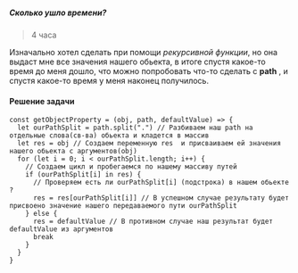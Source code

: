 ##### Сколько ушло времени?

> 4 часа

Изначально хотел сделать при помощи _рекурсивной функции_, но она выдаст мне все значения нашего обьекта, в итоге спустя какое-то время до меня дошло, что можно попробовать что-то сделать с **path** , и спустя какое-то время у меня наконец получилось.

#### Решение задачи

```
const getObjectProperty = (obj, path, defaultValue) => {
  let ourPathSplit = path.split(".") // Разбиваем наш path на отдельные слова(св-ва) обьекта и кладется в массив
  let res = obj // Создаем переменную res  и присваиваем ей значения нашего обьекта с аргументов(obj)
  for (let i = 0; i < ourPathSplit.length; i++) {
    // Создаем цикл и пробегаемся по нашему массиву путей
    if (ourPathSplit[i] in res) {
      // Проверяем есть ли ourPathSplit[i] (подстрока) в нашем обьекте ?
      res = res[ourPathSplit[i]] // В успешном случае результату будет присвоено значение нашего передаваемого пути ourPathSplit
    } else {
      res = defaultValue // В противном случае наш результат будет defaultValue из аргументов
      break
    }
  }
}
```
